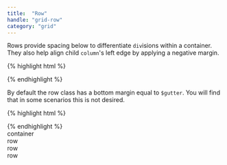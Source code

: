 ```yaml
---
title:  "Row"
handle: "grid-row"
category: "grid"
---
```

Rows provide spacing below to differentiate `div`isions within a container. They also help align child `column`'s left edge by applying a negative margin.

{% highlight html %}
<div class="container">
  <div class="row"></div>
</div>
{% endhighlight %}



By default the row class has a bottom margin equal to `$gutter`. You will find that in some scenarios this is not desired.

{% highlight html %}
<!-- This will have a bottom margin equal to $gutter -->
<div class="row"></div>

<!-- This will not have a bottom margin -->
<div class="row collapse"></div>
{% endhighlight %}
<div class="demo-wrapper">
  <div class="container demo-grid">
    container
    <div class="row demo-grid">row</div>
    <div class="row demo-grid">row</div>
    <div class="row demo-grid">row</div>
  </div>
</div>
